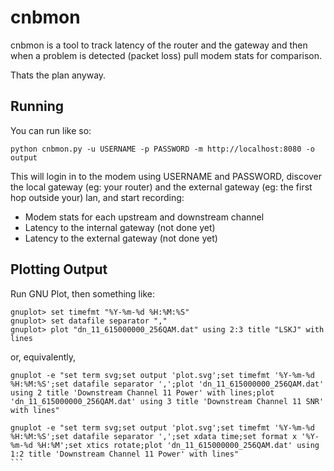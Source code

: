 # cnbmon
cnbmon is a tool to track latency of the router and the gateway and then when a
problem is detected (packet loss) pull modem stats for comparison.

Thats the plan anyway.

## Running

You can run like so:

```python cnbmon.py -u USERNAME -p PASSWORD -m http://localhost:8080 -o output```

This will login in to the modem using USERNAME and PASSWORD, discover the local
gateway (eg: your router) and the external gateway (eg: the first hop outside your)
lan, and start recording:

* Modem stats for each upstream and downstream channel
* Latency to the internal gateway (not done yet)
* Latency to the external gateway (not done yet)

## Plotting Output

Run GNU Plot, then something like:

```
gnuplot> set timefmt "%Y-%m-%d %H:%M:%S"
gnuplot> set datafile separator ","
gnuplot> plot "dn_11_615000000_256QAM.dat" using 2:3 title "LSKJ" with lines
```

or, equivalently,

```
gnuplot -e "set term svg;set output 'plot.svg';set timefmt '%Y-%m-%d %H:%M:%S';set datafile separator ',';plot 'dn_11_615000000_256QAM.dat' using 2 title 'Downstream Channel 11 Power' with lines;plot 'dn_11_615000000_256QAM.dat' using 3 title 'Downstream Channel 11 SNR' with lines"
```
``````
gnuplot -e "set term svg;set output 'plot.svg';set timefmt '%Y-%m-%d %H:%M:%S';set datafile separator ',';set xdata time;set format x '%Y-%m-%d %H:%M';set xtics rotate;plot 'dn_11_615000000_256QAM.dat' using 1:2 title 'Downstream Channel 11 Power' with lines"
```